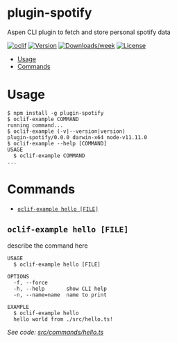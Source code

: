 plugin-spotify
==============

Aspen CLI plugin to fetch and store personal spotify data

[![oclif](https://img.shields.io/badge/cli-oclif-brightgreen.svg)](https://oclif.io)
[![Version](https://img.shields.io/npm/v/plugin-spotify.svg)](https://npmjs.org/package/plugin-spotify)
[![Downloads/week](https://img.shields.io/npm/dw/plugin-spotify.svg)](https://npmjs.org/package/plugin-spotify)
[![License](https://img.shields.io/npm/l/plugin-spotify.svg)](https://github.com/aspen-cloud/plugin-spotify/blob/master/package.json)

<!-- toc -->
* [Usage](#usage)
* [Commands](#commands)
<!-- tocstop -->
# Usage
<!-- usage -->
```sh-session
$ npm install -g plugin-spotify
$ oclif-example COMMAND
running command...
$ oclif-example (-v|--version|version)
plugin-spotify/0.0.0 darwin-x64 node-v11.11.0
$ oclif-example --help [COMMAND]
USAGE
  $ oclif-example COMMAND
...
```
<!-- usagestop -->
# Commands
<!-- commands -->
* [`oclif-example hello [FILE]`](#oclif-example-hello-file)

## `oclif-example hello [FILE]`

describe the command here

```
USAGE
  $ oclif-example hello [FILE]

OPTIONS
  -f, --force
  -h, --help       show CLI help
  -n, --name=name  name to print

EXAMPLE
  $ oclif-example hello
  hello world from ./src/hello.ts!
```

_See code: [src/commands/hello.ts](https://github.com/aspen-cloud/plugin-spotify/blob/v0.0.0/src/commands/hello.ts)_
<!-- commandsstop -->
